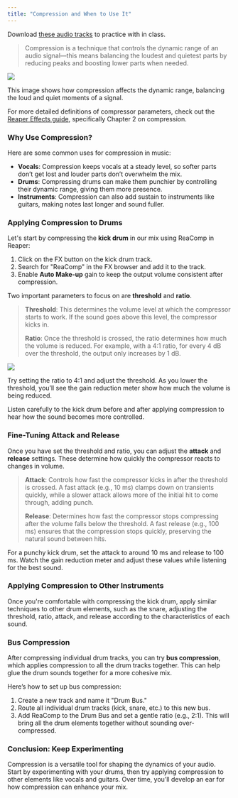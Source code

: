 ```yaml
---
title: "Compression and When to Use It"
---
```


Download [these audio tracks](../comp-audio.zip) to practice with in class.

> Compression is a technique that controls the dynamic range of an audio signal—this means balancing the loudest and quietest parts by reducing peaks and boosting lower parts when needed.

![](../Figure-7.11-Dynamics-compression-and-expansion.png)

This image shows how compression affects the dynamic range, balancing the loud and quiet moments of a signal.

For more detailed definitions of compressor parameters, check out the [Reaper Effects guide](https://dlz.reaper.fm/userguide/REAPEREffectsGuide2021.pdf), specifically Chapter 2 on compression.

### Why Use Compression?

Here are some common uses for compression in music:

- **Vocals**: Compression keeps vocals at a steady level, so softer parts don’t get lost and louder parts don’t overwhelm the mix.
- **Drums**: Compressing drums can make them punchier by controlling their dynamic range, giving them more presence.
- **Instruments**: Compression can also add sustain to instruments like guitars, making notes last longer and sound fuller.

### Applying Compression to Drums

Let's start by compressing the **kick drum** in our mix using ReaComp in Reaper:

1. Click on the FX button on the kick drum track.
2. Search for "ReaComp" in the FX browser and add it to the track.
3. Enable **Auto Make-up** gain to keep the output volume consistent after compression.

Two important parameters to focus on are **threshold** and **ratio**.

> **Threshold**: This determines the volume level at which the compressor starts to work. If the sound goes above this level, the compressor kicks in.
>
> **Ratio**: Once the threshold is crossed, the ratio determines how much the volume is reduced. For example, with a 4:1 ratio, for every 4 dB over the threshold, the output only increases by 1 dB.

![](../Audio-Compressor-Ratio-Chart-652x435-1418756899.jpg)

Try setting the ratio to 4:1 and adjust the threshold. As you lower the threshold, you’ll see the gain reduction meter show how much the volume is being reduced.

Listen carefully to the kick drum before and after applying compression to hear how the sound becomes more controlled.

### Fine-Tuning Attack and Release

Once you have set the threshold and ratio, you can adjust the **attack** and **release** settings. These determine how quickly the compressor reacts to changes in volume.

> **Attack**: Controls how fast the compressor kicks in after the threshold is crossed. A fast attack (e.g., 10 ms) clamps down on transients quickly, while a slower attack allows more of the initial hit to come through, adding punch.
>
> **Release**: Determines how fast the compressor stops compressing after the volume falls below the threshold. A fast release (e.g., 100 ms) ensures that the compression stops quickly, preserving the natural sound between hits.

For a punchy kick drum, set the attack to around 10 ms and release to 100 ms. Watch the gain reduction meter and adjust these values while listening for the best sound.

### Applying Compression to Other Instruments

Once you're comfortable with compressing the kick drum, apply similar techniques to other drum elements, such as the snare, adjusting the threshold, ratio, attack, and release according to the characteristics of each sound.

### Bus Compression

After compressing individual drum tracks, you can try **bus compression**, which applies compression to all the drum tracks together. This can help glue the drum sounds together for a more cohesive mix.

Here’s how to set up bus compression:

1. Create a new track and name it "Drum Bus."
2. Route all individual drum tracks (kick, snare, etc.) to this new bus.
3. Add ReaComp to the Drum Bus and set a gentle ratio (e.g., 2:1). This will bring all the drum elements together without sounding over-compressed.

### Conclusion: Keep Experimenting

Compression is a versatile tool for shaping the dynamics of your audio. Start by experimenting with your drums, then try applying compression to other elements like vocals and guitars. Over time, you’ll develop an ear for how compression can enhance your mix.

